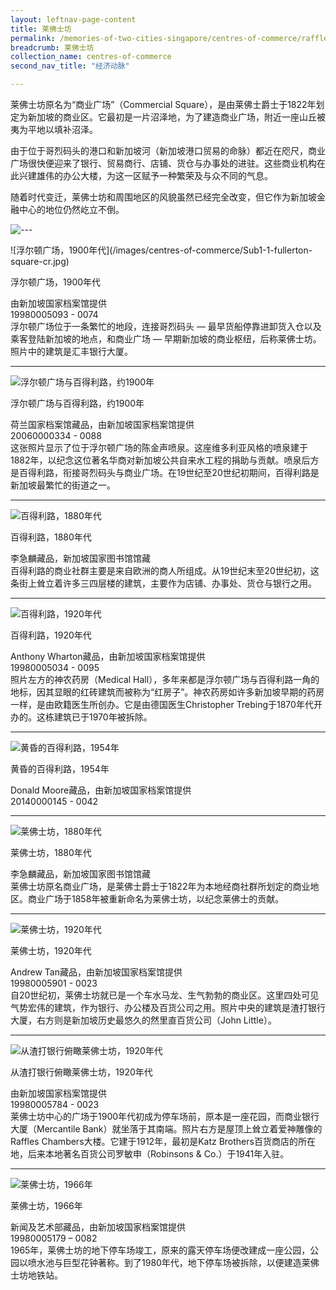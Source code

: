 ```yaml
---
layout: leftnav-page-content
title: 莱佛士坊
permalink: /memories-of-two-cities-singapore/centres-of-commerce/raffles-place/
breadcrumb: 莱佛士坊
collection_name: centres-of-commerce
second_nav_title: "经济动脉"

---
```

莱佛士坊原名为“商业广场”（Commercial Square），是由莱佛士爵士于1822年划定为新加坡的商业区。它最初是一片沼泽地，为了建造商业广场，附近一座山丘被夷为平地以填补沼泽。

由于位于哥烈码头的港口和新加坡河（新加坡港口贸易的命脉）都近在咫尺，商业广场很快便迎来了银行、贸易商行、店铺、货仓与办事处的进驻。这些商业机构在此兴建雄伟的办公大楼，为这一区赋予一种繁荣及与众不同的气息。

随着时代变迁，莱佛士坊和周围地区的风貌虽然已经完全改变，但它作为新加坡金融中心的地位仍然屹立不倒。

<p></p>

![---](/images/partition.jpg)

<p class="portrait-resize" markdown="1">
![浮尔顿广场，1900年代](/images/centres-of-commerce/Sub1-1-fullerton-square-cr.jpg)
</p>
<div class="custom-caption">
<div><p>浮尔顿广场，1900年代</p></div>
<div>由新加坡国家档案馆提供</div>
<div>19980005093 - 0074</div>
</div>
浮尔顿广场位于一条繁忙的地段，连接哥烈码头 — 最早货船停靠进卸货入仓以及乘客登陆新加坡的地点，和商业广场 — 早期新加坡的商业枢纽，后称莱佛士坊。照片中的建筑是汇丰银行大厦。
<p></p>
<p></p>
<hr>

![浮尔顿广场与百得利路，约1900年](/images/centres-of-commerce/Sub1-2-fullerton-square-and-battery-road-rz.jpg)
<div class="custom-caption">
<div><p>浮尔顿广场与百得利路，约1900年</p></div>
<div>荷兰国家档案馆藏品，由新加坡国家档案馆提供</div>
<div>20060000334 - 0088</div>
</div>
这张照片显示了位于浮尔顿广场的陈金声喷泉。这座维多利亚风格的喷泉建于1882年，以纪念这位著名华商对新加坡公共自来水工程的捐助与贡献。喷泉后方是百得利路，衔接哥烈码头与商业广场。在19世纪至20世纪初期间，百得利路是新加坡最繁忙的街道之一。
<p></p>
<p></p>
<hr>

![百得利路，1880年代](/images/centres-of-commerce/Sub1-3-battery-road.jpg)
<div class="custom-caption">
<div><p>百得利路，1880年代</p></div>
<div>李急麟藏品，新加坡国家图书馆馆藏</div>
</div>
百得利路的商业社群主要是来自欧洲的商人所组成。从19世纪末至20世纪初，这条街上耸立着许多三四层楼的建筑，主要作为店铺、办事处、货仓与银行之用。
<p></p>
<p></p>
<hr>

![百得利路，1920年代](/images/centres-of-commerce/Sub1-4-battery-road.jpg)
<div class="custom-caption">
<div><p>百得利路，1920年代</p></div>
<div>Anthony Wharton藏品，由新加坡国家档案馆提供</div>
<div>19980005034 - 0095</div>
</div>
照片左方的神农药房（Medical Hall），多年来都是浮尔顿广场与百得利路一角的地标，因其显眼的红砖建筑而被称为“红房子”。神农药房如许多新加坡早期的药房一样，是由欧籍医生所创办。它是由德国医生Christopher Trebing于1870年代开办的。这栋建筑已于1970年被拆除。
<p></p>
<p></p>
<hr>

![黄昏的百得利路，1954年](/images/centres-of-commerce/Sub1-5-battery-road-in-the-evening.jpg)
<div class="custom-caption">
<div><p>黄昏的百得利路，1954年</p></div>
<div>Donald Moore藏品，由新加坡国家档案馆提供</div>
<div>20140000145 - 0042</div>
</div> 
<p></p>
<p></p>
<hr>

![莱佛士坊，1880年代](/images/centres-of-commerce/Sub1-6-raffles-place.jpg)
<div class="custom-caption">
<div><p>莱佛士坊，1880年代</p></div>
<div>李急麟藏品，新加坡国家图书馆馆藏</div>
</div>
莱佛士坊原名商业广场，是莱佛士爵士于1822年为本地经商社群所划定的商业地区。商业广场于1858年被重新命名为莱佛士坊，以纪念莱佛士的贡献。
<p></p>
<p></p>
<hr>

![莱佛士坊，1920年代](/images/centres-of-commerce/Sub1-7-raffles-place.jpg)
<div class="custom-caption">
<div><p>莱佛士坊，1920年代</p></div>
<div>Andrew Tan藏品，由新加坡国家档案馆提供</div>
<div>19980005901 - 0023</div>
</div>
自20世纪初，莱佛士坊就已是一个车水马龙、生气勃勃的商业区。这里四处可见气势宏伟的建筑，作为银行、办公楼及百货公司之用。照片中央的建筑是渣打银行大厦，右方则是新加坡历史最悠久的然里直百货公司（John Little）。
<p></p>
<p></p>
<hr>

![从渣打银行俯瞰莱佛士坊，1920年代](/images/centres-of-commerce/Sub1-8-raffles-place-seen-from-the-chartered-bank-cr.jpg)
<div class="custom-caption">
<div><p>从渣打银行俯瞰莱佛士坊，1920年代</p></div>
<div>由新加坡国家档案馆提供</div>
<div>19980005784 - 0023</div>
</div>
莱佛士坊中心的广场于1900年代初成为停车场前，原本是一座花园，而商业银行大厦（Mercantile Bank）就坐落于其南端。照片右方是屋顶上耸立着爱神雕像的Raffles Chambers大楼。它建于1912年，最初是Katz Brothers百货商店的所在地，后来本地著名百货公司罗敏申（Robinsons & Co.）于1941年入驻。  
<p></p>
<p></p>
<hr>

![莱佛士坊，1966年](/images/centres-of-commerce/Sub1-9-raffles-place-1966-rz.jpg)
<div class="custom-caption">
<div><p>莱佛士坊，1966年</p></div>
<div>新闻及艺术部藏品，由新加坡国家档案馆提供</div>
<div>19980005179 – 0082</div>
</div>
1965年，莱佛士坊的地下停车场竣工，原来的露天停车场便改建成一座公园，公园以喷水池与巨型花钟著称。到了1980年代，地下停车场被拆除，以便建造莱佛士坊地铁站。
<p></p>
<p></p>
